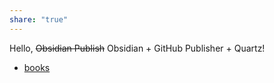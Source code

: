 ```yaml
---
share: "true"
---
```

Hello, ~~Obsidian Publish~~ Obsidian + GitHub Publisher + Quartz!

- [books](books/books.md)
